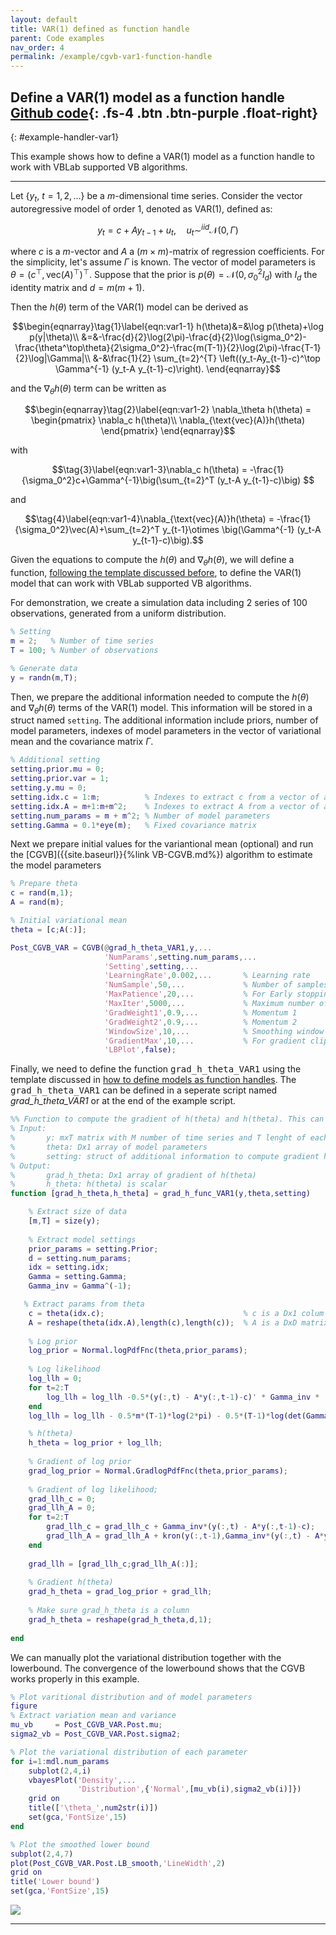 ```yaml
---
layout: default
title: VAR(1) defined as function handle
parent: Code examples
nav_order: 4
permalink: /example/cgvb-var1-function-handle
---
```


## **Define a VAR(1) model as a function handle** [Github code](https://github.com/VBayesLab/VBLab/blob/main/Example/CGVB_VAR1_Function_Handle.m){: .fs-4 .btn .btn-purple .float-right}

{: #example-handler-var1} 

This example shows how to define a VAR(1) model as a function handle to work with VBLab supported VB algorithms.

---

Let $\{y_t,\ t=1,2,...\}$ be a $m$-dimensional time series. Consider the vector autoregressive model of order 1, denoted as VAR(1), defined as:

$$y_t = c+ Ay_{t-1}  + u_t, \quad u_t \sim^{iid} \mathcal{N}(0,\Gamma)$$

where $c$ is a $m$-vector and $A$ a $(m\times m)$-matrix of regression coefficients. 
For the simplicity, let's assume $\Gamma$ is known.
The vector of model parameters is $\theta=(c^\top,\text{vec}(A)^\top)^\top$.
Suppose that the prior is $p(\theta) = \mathcal{N}(0,\sigma_0^2I_d)$ with $I_d$ the identity matrix and $d=m(m+1)$.

Then the $h(\theta)$ term of the VAR(1) model can be derived as

$$\begin{eqnarray}\tag{1}\label{eqn:var1-1}
h(\theta)&=&\log p(\theta)+\log p(y|\theta)\\
&=&-\frac{d}{2}\log(2\pi)-\frac{d}{2}\log(\sigma_0^2)-\frac{\theta^\top\theta}{2\sigma_0^2}-\frac{m(T-1)}{2}\log(2\pi)-\frac{T-1}{2}\log|\Gamma|\\
&-&\frac{1}{2} \sum_{t=2}^{T} \left((y_t-Ay_{t-1}-c)^\top \Gamma^{-1} (y_t-A y_{t-1}-c)\right). \end{eqnarray}$$ 

and the $\nabla_\theta h(\theta)$ term can be written as

$$\begin{eqnarray}\tag{2}\label{eqn:var1-2}
\nabla_\theta h(\theta) = \begin{pmatrix}
\nabla_c h(\theta)\\
\nabla_{\text{vec}(A)}h(\theta)
\end{pmatrix}
\end{eqnarray}$$

with

$$\tag{3}\label{eqn:var1-3}\nabla_c h(\theta) = -\frac{1}{\sigma_0^2}c+\Gamma^{-1}\big(\sum_{t=2}^T (y_t-A y_{t-1}-c)\big) $$

and

$$\tag{4}\label{eqn:var1-4}\nabla_{\text{vec}(A)}h(\theta) = -\frac{1}{\sigma_0^2}\vec(A)+\sum_{t=2}^T y_{t-1}\otimes \big(\Gamma^{-1} (y_t-A y_{t-1}-c)\big).$$

Given the equations to compute the $h(\theta)$ and $\nabla_\theta h(\theta)$, we will define a function, [following the template discussed before](/VBLabDocs/model/custom/#custom-handler), to define the VAR(1) model that can work with VBLab supported VB algorithms. 

For demonstration, we create a simulation data including $2$ series of $100$ observations, generated from a uniform distribution. 
```m
% Setting
m = 2;   % Number of time series
T = 100; % Number of observations

% Generate data
y = randn(m,T);
```
Then, we prepare the additional information needed to compute the $h(\theta)$ and $\nabla_\theta h(\theta)$ terms of the VAR(1) model. This information will be stored in a struct named `setting`. The additional information include priors, number of model parameters, indexes of model parameters in the vector of variational mean and the covariance matrix $\Gamma$.
```m
% Additional setting
setting.prior.mu = 0;  
setting.prior.var = 1;
setting.y.mu = 0;
setting.idx.c = 1:m;          % Indexes to extract c from a vector of all parameters
setting.idx.A = m+1:m+m^2;    % Indexes to extract A from a vector of all parameters
setting.num_params = m + m^2; % Number of model parameters
setting.Gamma = 0.1*eye(m);   % Fixed covariance matrix
```
Next we prepare initial values for the variantional mean (optional) and run the [CGVB]({{site.baseurl}}{%link VB-CGVB.md%}) algorithm to estimate the model parameters
```m
% Prepare theta
c = rand(m,1);
A = rand(m);

% Initial variational mean
theta = [c;A(:)];

Post_CGVB_VAR = CGVB(@grad_h_theta_VAR1,y,...
                     'NumParams',setting.num_params,...
                     'Setting',setting,...
                     'LearningRate',0.002,...       % Learning rate
                     'NumSample',50,...             % Number of samples to estimate gradient of lowerbound
                     'MaxPatience',20,...           % For Early stopping
                     'MaxIter',5000,...             % Maximum number of iterations
                     'GradWeight1',0.9,...          % Momentum 1
                     'GradWeight2',0.9,...          % Momentum 2
                     'WindowSize',10,...            % Smoothing window for lowerbound
                     'GradientMax',10,...           % For gradient clipping
                     'LBPlot',false); 
```
Finally, we need to define the function <samp>grad_h_theta_VAR1</samp> using the template discussed in [how to define models as function handles](http://localhost:4000/VBLabDocs/model/custom/#custom-handler). The <samp>grad_h_theta_VAR1</samp> can be defined in a seperate script named *grad_h_theta_VAR1* or at the end of the example script.
```m
%% Function to compute the gradient of h(theta) and h(theta). This can be defined in a separate file
% Input: 
%       y: mxT matrix with M number of time series and T lenght of each time series
%       theta: Dx1 array of model parameters
%       setting: struct of additional information to compute gradient h(theta)
% Output:
%       grad_h_theta: Dx1 array of gradient of h(theta)
%       h_theta: h(theta) is scalar
function [grad_h_theta,h_theta] = grad_h_func_VAR1(y,theta,setting)

    % Extract size of data
    [m,T] = size(y);
    
    % Extract model settings
    prior_params = setting.Prior;
    d = setting.num_params;
    idx = setting.idx;
    Gamma = setting.Gamma;
    Gamma_inv = Gamma^(-1);

   % Extract params from theta
    c = theta(idx.c);                               % c is a Dx1 colum
    A = reshape(theta(idx.A),length(c),length(c));  % A is a DxD matrix
    
    % Log prior
    log_prior = Normal.logPdfFnc(theta,prior_params);
    
    % Log likelihood
    log_llh = 0;
    for t=2:T
        log_llh = log_llh -0.5*(y(:,t) - A*y(:,t-1)-c)' * Gamma_inv * (y(:,t) - A*y(:,t-1)-c);
    end  
    log_llh = log_llh - 0.5*m*(T-1)*log(2*pi) - 0.5*(T-1)*log(det(Gamma));

    % h(theta)
    h_theta = log_prior + log_llh;
    
    % Gradient of log prior
    grad_log_prior = Normal.GradlogPdfFnc(theta,prior_params);
    
    % Gradient of log likelihood;
    grad_llh_c = 0;
    grad_llh_A = 0;
    for t=2:T
        grad_llh_c = grad_llh_c + Gamma_inv*(y(:,t) - A*y(:,t-1)-c);
        grad_llh_A = grad_llh_A + kron(y(:,t-1),Gamma_inv*(y(:,t) - A*y(:,t-1)-c));
    end
    
    grad_llh = [grad_llh_c;grad_llh_A(:)];
    
    % Gradient h(theta)
    grad_h_theta = grad_log_prior + grad_llh;
    
    % Make sure grad_h_theta is a column
    grad_h_theta = reshape(grad_h_theta,d,1);
    
end    
```
We can manually plot the variational distribution together with the lowerbound. The convergence of the lowerbound shows that the CGVB works properly in this example.
```m
% Plot varitional distribution and of model parameters
figure
% Extract variation mean and variance
mu_vb     = Post_CGVB_VAR.Post.mu;
sigma2_vb = Post_CGVB_VAR.Post.sigma2;

% Plot the variational distribution of each parameter
for i=1:mdl.num_params
    subplot(2,4,i)
    vbayesPlot('Density',...
               'Distribution',{'Normal',[mu_vb(i),sigma2_vb(i)]})
    grid on
    title(['\theta_',num2str(i)])
    set(gca,'FontSize',15)
end

% Plot the smoothed lower bound
subplot(2,4,7)
plot(Post_CGVB_VAR.Post.LB_smooth,'LineWidth',2)
grid on
title('Lower bound')
set(gca,'FontSize',15)
```

<img src="/VBLabDocs/assets/images/Example-VAR1.jpg" class="center"/>

---